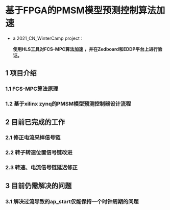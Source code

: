 # 基于FPGA的PMSM模型预测控制算法加速

- a 2021_CN_WinterCamp project：

  **使用HLS工具对FCS-MPC算法加速 ，并在Zedboard和EDDP平台上进行验证。**
  

## 1 项目介绍

### 1.1 FCS-MPC算法原理

### 1.2 基于xilinx zynq的PMSM模型预测控制器设计流程

## 2 目前已完成的工作

### 2.1 修正电流采样信号链

### 2.2 转子转速位置信号链改进

### 2.3 转速、电流信号链延迟修正



## 3 目前仍需解决的问题

### 3.1 解决过流导致的ap_start仅能保持一个时钟周期的问题